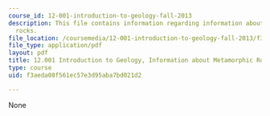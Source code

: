 ```yaml
---
course_id: 12-001-introduction-to-geology-fall-2013
description: This file contains information regarding information about metamorphic
  rocks.
file_location: /coursemedia/12-001-introduction-to-geology-fall-2013/f3aeda08f561ec57e3d95aba7bd021d2_MIT12_001F13_Lab2-MetaRoIn.pdf
file_type: application/pdf
layout: pdf
title: 12.001 Introduction to Geology, Information about Metamorphic Rocks
type: course
uid: f3aeda08f561ec57e3d95aba7bd021d2

---
```

None